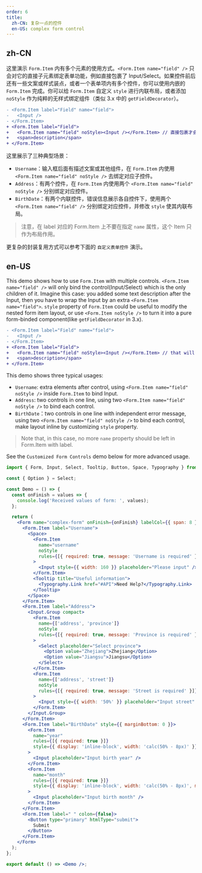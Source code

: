 ```yaml
---
order: 6
title:
  zh-CN: 复杂一点的控件
  en-US: complex form control
---
```


## zh-CN

这里演示 `Form.Item` 内有多个元素的使用方式。`<Form.Item name="field" />` 只会对它的直接子元素绑定表单功能，例如直接包裹了 Input/Select。如果控件前后还有一些文案或样式装点，或者一个表单项内有多个控件，你可以使用内嵌的 `Form.Item` 完成。你可以给 `Form.Item` 自定义 `style` 进行内联布局，或者添加 `noStyle` 作为纯粹的无样式绑定组件（类似 3.x 中的 `getFieldDecorator`）。

```diff
- <Form.Item label="Field" name="field">
-   <Input />
- </Form.Item>
+ <Form.Item label="Field">
+   <Form.Item name="field" noStyle><Input /></Form.Item> // 直接包裹才会绑定表单
+   <span>description</span>
+ </Form.Item>
```

这里展示了三种典型场景：

- `Username`：输入框后面有描述文案或其他组件，在 `Form.Item` 内使用 `<Form.Item name="field" noStyle />` 去绑定对应子控件。
- `Address`：有两个控件，在 `Form.Item` 内使用两个 `<Form.Item name="field" noStyle />` 分别绑定对应控件。
- `BirthDate`：有两个内联控件，错误信息展示各自控件下，使用两个 `<Form.Item name="field" />` 分别绑定对应控件，并修改 `style` 使其内联布局。

> 注意，在 label 对应的 Form.Item 上不要在指定 `name` 属性，这个 Item 只作为布局作用。

更复杂的封装复用方式可以参考下面的 `自定义表单控件` 演示。

## en-US

This demo shows how to use `Form.Item` with multiple controls. `<Form.Item name="field" />` will only bind the control(Input/Select) which is the only children of it. Imagine this case: you added some text description after the Input, then you have to wrap the Input by an extra `<Form.Item name="field">`. `style` property of `Form.Item` could be useful to modify the nested form item layout, or use `<Form.Item noStyle />` to turn it into a pure form-binded component(like `getFieldDecorator` in 3.x).

```diff
- <Form.Item label="Field" name="field">
-   <Input />
- </Form.Item>
+ <Form.Item label="Field">
+   <Form.Item name="field" noStyle><Input /></Form.Item> // that will bind input
+   <span>description</span>
+ </Form.Item>
```

This demo shows three typical usages:

- `Username`: extra elements after control, using `<Form.Item name="field" noStyle />` inside `Form.Item` to bind Input.
- `Address`: two controls in one line, using two `<Form.Item name="field" noStyle />` to bind each control.
- `BirthDate`：two controls in one line with independent error message, using two `<Form.Item name="field" noStyle />` to bind each control, make layout inline by customizing `style` property.

> Note that, in this case, no more `name` property should be left in Form.Item with label.

See the `Customized Form Controls` demo below for more advanced usage.

```jsx
import { Form, Input, Select, Tooltip, Button, Space, Typography } from 'infrad';

const { Option } = Select;

const Demo = () => {
  const onFinish = values => {
    console.log('Received values of form: ', values);
  };

  return (
    <Form name="complex-form" onFinish={onFinish} labelCol={{ span: 8 }} wrapperCol={{ span: 16 }}>
      <Form.Item label="Username">
        <Space>
          <Form.Item
            name="username"
            noStyle
            rules={[{ required: true, message: 'Username is required' }]}
          >
            <Input style={{ width: 160 }} placeholder="Please input" />
          </Form.Item>
          <Tooltip title="Useful information">
            <Typography.Link href="#API">Need Help?</Typography.Link>
          </Tooltip>
        </Space>
      </Form.Item>
      <Form.Item label="Address">
        <Input.Group compact>
          <Form.Item
            name={['address', 'province']}
            noStyle
            rules={[{ required: true, message: 'Province is required' }]}
          >
            <Select placeholder="Select province">
              <Option value="Zhejiang">Zhejiang</Option>
              <Option value="Jiangsu">Jiangsu</Option>
            </Select>
          </Form.Item>
          <Form.Item
            name={['address', 'street']}
            noStyle
            rules={[{ required: true, message: 'Street is required' }]}
          >
            <Input style={{ width: '50%' }} placeholder="Input street" />
          </Form.Item>
        </Input.Group>
      </Form.Item>
      <Form.Item label="BirthDate" style={{ marginBottom: 0 }}>
        <Form.Item
          name="year"
          rules={[{ required: true }]}
          style={{ display: 'inline-block', width: 'calc(50% - 8px)' }}
        >
          <Input placeholder="Input birth year" />
        </Form.Item>
        <Form.Item
          name="month"
          rules={[{ required: true }]}
          style={{ display: 'inline-block', width: 'calc(50% - 8px)', margin: '0 8px' }}
        >
          <Input placeholder="Input birth month" />
        </Form.Item>
      </Form.Item>
      <Form.Item label=" " colon={false}>
        <Button type="primary" htmlType="submit">
          Submit
        </Button>
      </Form.Item>
    </Form>
  );
};

export default () => <Demo />;
```
